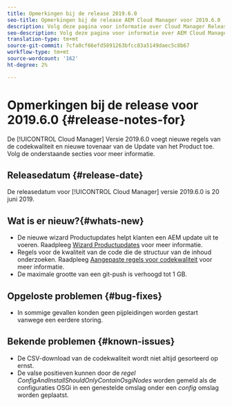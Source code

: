 ```yaml
---
title: Opmerkingen bij de release 2019.6.0
seo-title: Opmerkingen bij de release AEM Cloud Manager voor 2019.6.0
description: Volg deze pagina voor informatie over Cloud Manager Release 2019.6.0.
seo-description: Volg deze pagina voor informatie over AEM Cloud Manager Release 2019.6.0.
translation-type: tm+mt
source-git-commit: 7cfa0cf66efd5891263bfcc83a5149daec5c8b67
workflow-type: tm+mt
source-wordcount: '162'
ht-degree: 2%

---
```


# Opmerkingen bij de release voor 2019.6.0 {#release-notes-for}

De [!UICONTROL Cloud Manager] Versie 2019.6.0 voegt nieuwe regels van de codekwaliteit en nieuwe tovenaar van de Update van het Product toe. Volg de onderstaande secties voor meer informatie.

## Releasedatum {#release-date}

De releasedatum voor [!UICONTROL Cloud Manager] versie 2019.6.0 is 20 juni 2019.

## Wat is er nieuw?{#whats-new}

* De nieuwe wizard Productupdates helpt klanten een AEM update uit te voeren. Raadpleeg [Wizard Productupdates](overview-productupdate-wizard.md) voor meer informatie.
* Regels voor de kwaliteit van de code die de structuur van de inhoud onderzoeken. Raadpleeg [Aangepaste regels voor codekwaliteit](custom-code-quality-rules.md) voor meer informatie.
* De maximale grootte van een git-push is verhoogd tot 1 GB.

## Opgeloste problemen {#bug-fixes}

* In sommige gevallen konden geen pijpleidingen worden gestart vanwege een eerdere storing.

## Bekende problemen {#known-issues}

* De CSV-download van de codekwaliteit wordt niet altijd gesorteerd op ernst.
* De valse positieven kunnen door de *regel ConfigAndInstallShouldOnlyContainOsgiNodes* worden gemeld als de configuraties OSGi in een genestelde omslag onder een *config* omslag worden geplaatst.